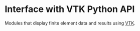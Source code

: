 Interface with VTK Python API
=============================

Modules that display finite element data and results using [VTK](https://vtk.org).
